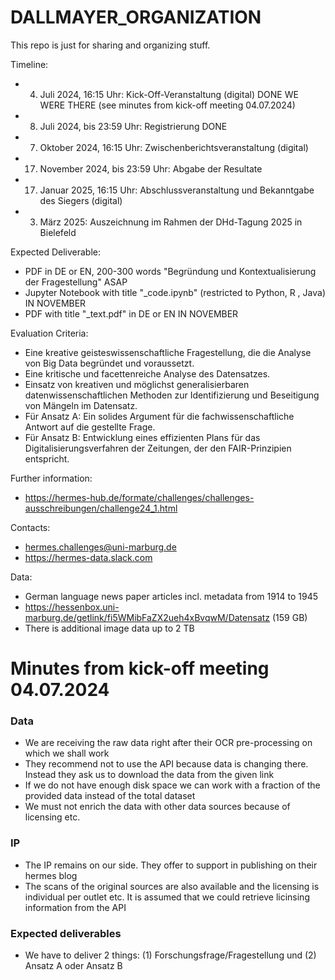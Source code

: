 # DALLMAYER_ORGANIZATION
This repo is just for sharing and organizing stuff.

Timeline:
- 4. Juli 2024, 16:15 Uhr: Kick-Off-Veranstaltung (digital) DONE WE WERE THERE (see minutes from kick-off meeting 04.07.2024)
- 8. Juli 2024, bis 23:59 Uhr: Registrierung DONE
- 7. Oktober 2024, 16:15 Uhr: Zwischenberichtsveranstaltung (digital)
- 17. November 2024, bis 23:59 Uhr: Abgabe der Resultate
- 17. Januar 2025, 16:15 Uhr: Abschlussveranstaltung und Bekanntgabe des Siegers (digital)
- 3. März 2025: Auszeichnung im Rahmen der DHd-Tagung 2025 in Bielefeld

Expected Deliverable:
- PDF in DE or EN, 200-300 words "Begründung und Kontextualisierung der Fragestellung" ASAP
- Jupyter Notebook with title "_code.ipynb" (restricted to Python, R , Java) IN NOVEMBER
- PDF with title "_text.pdf" in DE or EN IN NOVEMBER

Evaluation Criteria:
- Eine kreative geisteswissenschaftliche Fragestellung, die die Analyse von Big Data begründet und voraussetzt.
- Eine kritische und facettenreiche Analyse des Datensatzes.
- Einsatz von kreativen und möglichst generalisierbaren datenwissenschaftlichen Methoden zur Identifizierung und Beseitigung von Mängeln im Datensatz.
- Für Ansatz A: Ein solides Argument für die fachwissenschaftliche Antwort auf die gestellte Frage.
- Für Ansatz B: Entwicklung eines effizienten Plans für das Digitalisierungsverfahren der Zeitungen, der den FAIR-Prinzipien entspricht.

Further information:
- https://hermes-hub.de/formate/challenges/challenges-ausschreibungen/challenge24_1.html

Contacts:
- hermes.challenges@uni-marburg.de
- https://hermes-data.slack.com

Data:
- German language news paper articles incl. metadata from 1914 to 1945  
- https://hessenbox.uni-marburg.de/getlink/fi5WMibFaZX2ueh4xBvqwM/Datensatz (159 GB)
- There is additional image data up to 2 TB
  
# Minutes from kick-off meeting 04.07.2024
### Data
- We are receiving the raw data right after their OCR pre-processing on which we shall work
- They recommend not to use the API because data is changing there. Instead they ask us to download the data from the given link
- If we do not have enough disk space we can work with a fraction of the provided data instead of the total dataset
- We must not enrich the data with other data sources because of licensing etc.

### IP
- The IP remains on our side. They offer to support in publishing on their hermes blog
- The scans of the original sources are also available and the licensing is individual per outlet etc. It is assumed that we could retrieve licinsing information from the API

### Expected deliverables
- We have to deliver 2 things: (1) Forschungsfrage/Fragestellung und (2) Ansatz A oder Ansatz B
